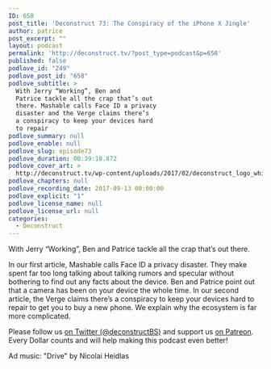```yaml
---
ID: 658
post_title: 'Deconstruct 73: The Conspiracy of the iPhone X Jingle'
author: patrice
post_excerpt: ""
layout: podcast
permalink: 'http://deconstruct.tv/?post_type=podcast&p=658'
published: false
podlove_id: "249"
podlove_post_id: "658"
podlove_subtitle: >
  With Jerry “Working”, Ben and
  Patrice tackle all the crap that’s out
  there. Mashable calls Face ID a privacy
  disaster and the Verge claims there’s
  a conspiracy to keep your devices hard
  to repair
podlove_summary: null
podlove_enable: null
podlove_slug: episode73
podlove_duration: 00:39:10.872
podlove_cover_art: >
  http://deconstruct.tv/wp-content/uploads/2017/02/deconstruct_logo_white.png
podlove_chapters: null
podlove_recording_date: 2017-09-13 00:00:00
podlove_explicit: "1"
podlove_license_name: null
podlove_license_url: null
categories:
  - Deconstruct
---
```

<p>With Jerry “Working”, Ben and Patrice tackle all the crap that’s out there.</p>
<p> In our first article, Mashable calls Face ID a privacy disaster.  They make spent far too long talking about talking rumors and specular without bothering to find out any facts about the device.  Ben and Patrice point out that a camera has been on your device the whole time.  In our second article, the Verge claims there’s a conspiracy to keep your devices hard to repair to get you to buy a new phone.  We explain why the ecosystem is far more complicated. </p>
<p>Please follow us <a href="http://twitter.com/deconstructBS">on Twitter (@deconstructBS)</a> and support us <a href="http://patreon.com/deconstruct">on Patreon</a>. Every Dollar counts and will help making this podcast even better!</p>
<p>Ad music: "Drive" by Nicolai Heidlas</p>